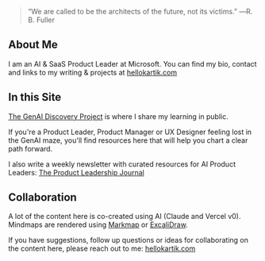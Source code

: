 >“We are called to be the architects of the future, not its victims.” ―R. B. Fuller

## About Me
I am an AI & SaaS Product Leader at Microsoft.  You can find my bio, contact and links to my writing & projects at [hellokartik.com](https://www.hellokartik.com/)


## In this Site
[The GenAI Discovery Project](ai/index.md) is where I share my learning in public.

If you're a Product Leader, Product Manager or UX Designer feeling lost in the GenAI maze, you'll find resources here that will help you chart a clear path forward. 

I also write a weekly newsletter with curated resources for AI Product Leaders: [The Product Leadership Journal](https://productleadershipjournal.substack.com)


## Collaboration
A lot of the content here is co-created using AI (Claude and Vercel v0). Mindmaps are rendered using [Markmap](https://github.com/markmap/markmap) or [ExcaliDraw](https://excalidraw.com/).

If you have suggestions, follow up questions or ideas for collaborating on the content here, please reach out to me: [hellokartik.com](https://www.hellokartik.com/)
